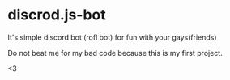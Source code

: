# discrod.js-bot
It's simple discord bot (rofl bot) for fun with your gays(friends)

Do not beat me for my bad code because this is my first project.

<3 
